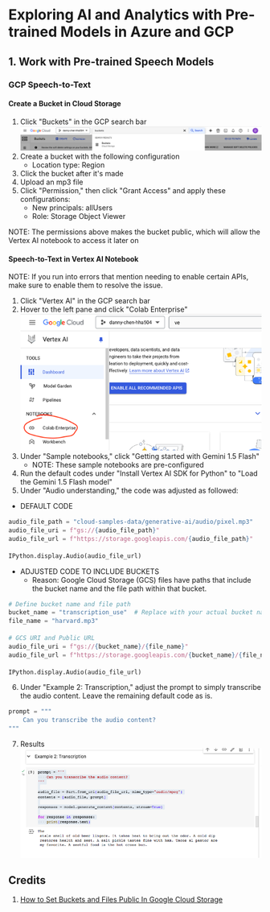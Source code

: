 # Exploring AI and Analytics with Pre-trained Models in Azure and GCP

## 1. Work with Pre-trained Speech Models
### GCP Speech-to-Text
#### Create a Bucket in Cloud Storage
1. Click "Buckets" in the GCP search bar
![Buckets link in search bar](img/gcp/buckets_link.png)
2. Create a bucket with the following configuration
    * Location type: Region
3. Click the bucket after it's made
4. Upload an mp3 file
5. Click "Permission," then click "Grant Access" and apply these configurations:
    * New principals: allUsers
    * Role: Storage Object Viewer

NOTE: The permissions above makes the bucket public, which will allow the Vertex AI notebook to access it later on

#### Speech-to-Text in Vertex AI Notebook
NOTE: If you run into errors that mention needing to enable certain APIs, make sure to enable them to resolve the issue.
1. Click "Vertex AI" in the GCP search bar
2. Hover to the left pane and click "Colab Enterprise"
![Colab Enterprise link](img/gcp/colab_enterprise_link.png)
3. Under "Sample notebooks," click "Getting started with Gemini 1.5 Flash"
    * NOTE: These sample notebooks are pre-configured
4. Run the default codes under "Install Vertex AI SDK for Python" to "Load the Gemini 1.5 Flash model"
5. Under "Audio understanding," the code was adjusted as followed:
* DEFAULT CODE
```python
audio_file_path = "cloud-samples-data/generative-ai/audio/pixel.mp3"
audio_file_uri = f"gs://{audio_file_path}"
audio_file_url = f"https://storage.googleapis.com/{audio_file_path}"

IPython.display.Audio(audio_file_url)
```
* ADJUSTED CODE TO INCLUDE BUCKETS
    * Reason: Google Cloud Storage (GCS) files have paths that include the bucket name and the file path within that bucket. 
```python
# Define bucket name and file path
bucket_name = "transcription_use"  # Replace with your actual bucket name
file_name = "harvard.mp3"

# GCS URI and Public URL
audio_file_uri = f"gs://{bucket_name}/{file_name}"
audio_file_url = f"https://storage.googleapis.com/{bucket_name}/{file_name}"

IPython.display.Audio(audio_file_url)
```
6. Under "Example 2: Transcription," adjust the prompt to simply transcribe the audio content. Leave the remaining default code as is.
```python
prompt = """
    Can you transcribe the audio content?
"""
```
7. Results
![Result of speech to text](img/gcp/speech_to_text_output.png)

## Credits
1. [How to Set Buckets and Files Public In Google Cloud Storage](https://www.youtube.com/watch?v=3V8aDWRreFU)